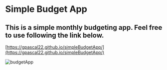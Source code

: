 # Simple Budget App

## This is a simple monthly budgeting app. Feel free to use following the link below.

[https://gpascal22.github.io/simpleBudgetApp/](https://gpascal22.github.io/simpleBudgetApp/)

![budgetApp](https://user-images.githubusercontent.com/18146915/93657121-5feea300-f9f5-11ea-954c-3134bc3a2418.jpg)
